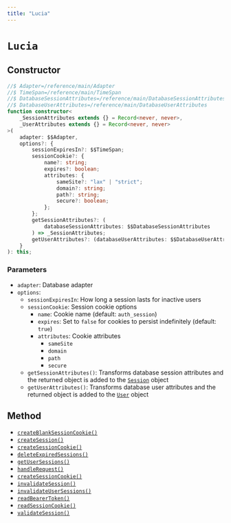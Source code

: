 ```yaml
---
title: "Lucia"
---
```


# `Lucia`

## Constructor

```ts
//$ Adapter=/reference/main/Adapter
//$ TimeSpan=/reference/main/TimeSpan
//$ DatabaseSessionAttributes=/reference/main/DatabaseSessionAttributes
//$ DatabaseUserAttributes=/reference/main/DatabaseUserAttributes
function constructor<
	_SessionAttributes extends {} = Record<never, never>,
	_UserAttributes extends {} = Record<never, never>
>(
	adapter: $$Adapter,
	options?: {
		sessionExpiresIn?: $$TimeSpan;
		sessionCookie?: {
			name?: string;
			expires?: boolean;
			attributes: {
				sameSite?: "lax" | "strict";
				domain?: string;
				path?: string;
				secure?: boolean;
			};
		};
		getSessionAttributes?: (
			databaseSessionAttributes: $$DatabaseSessionAttributes
		) => _SessionAttributes;
		getUserAttributes?: (databaseUserAttributes: $$DatabaseUserAttributes) => _UserAttributes;
	}
): this;
```

### Parameters

- `adapter`: Database adapter
- `options`:
  - `sessionExpiresIn`: How long a session lasts for inactive users
  - `sessionCookie`: Session cookie options
    - `name`: Cookie name (default: `auth_session`)
    - `expires`: Set to `false` for cookies to persist indefinitely (default: `true`)
    - `attributes`: Cookie attributes
      - `sameSite`
      - `domain`
      - `path`
      - `secure`
  - `getSessionAttributes()`: Transforms database session attributes and the returned object is added to the [`Session`](/reference/main/Session) object
  - `getUserAttributes()`: Transforms database user attributes and the returned object is added to the [`User`](/reference/main/User) object

## Method

- [`createBlankSessionCookie()`](/reference/main/Lucia/createBlankSessionCookie)
- [`createSession()`](/reference/main/Lucia/createSession)
- [`createSessionCookie()`](/reference/main/Lucia/createSessionCookie)
- [`deleteExpiredSessions()`](/reference/main/Lucia/deleteExpiredSessions)
- [`getUserSessions()`](/reference/main/Lucia/getUserSessions)
- [`handleRequest()`](/reference/main/Lucia/handleRequest)
- [`createSessionCookie()`](/reference/main/Lucia/createSessionCookie)
- [`invalidateSession()`](/reference/main/Lucia/invalidateSession)
- [`invalidateUserSessions()`](/reference/main/Lucia/invalidateUserSessions)
- [`readBearerToken()`](/reference/main/Lucia/readBearerToken)
- [`readSessionCookie()`](/reference/main/Lucia/readSessionCookie)
- [`validateSession()`](/reference/main/Lucia/validateSession)
